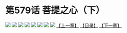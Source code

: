 # 第579话 菩提之心（下）
![](https://mhpic.xiaomingtaiji.net/comic/D/斗破苍穹拆分版/579话/1.jpg-zymk.middle.webp)
![](https://mhpic.xiaomingtaiji.net/comic/D/斗破苍穹拆分版/579话/2.jpg-zymk.middle.webp)
![](https://mhpic.xiaomingtaiji.net/comic/D/斗破苍穹拆分版/579话/3.jpg-zymk.middle.webp)
![](https://mhpic.xiaomingtaiji.net/comic/D/斗破苍穹拆分版/579话/4.jpg-zymk.middle.webp)
![](https://mhpic.xiaomingtaiji.net/comic/D/斗破苍穹拆分版/579话/5.jpg-zymk.middle.webp)
![](https://mhpic.xiaomingtaiji.net/comic/D/斗破苍穹拆分版/579话/6.jpg-zymk.middle.webp)
![](https://mhpic.xiaomingtaiji.net/comic/D/斗破苍穹拆分版/579话/7.jpg-zymk.middle.webp)
![](https://mhpic.xiaomingtaiji.net/comic/D/斗破苍穹拆分版/579话/8.jpg-zymk.middle.webp)
[【上一章】](./578.md)
[【目录】](./README.md)
[【下一章】](./580.md)
